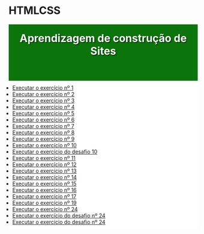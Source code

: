 # HTMLCSS
 
 <style>
    body{
        :root{
--cor1:#16fa16; --cor2:#13c413;--cor3:#0b740b;--Cor4:#042b04; 
--fonth1:arial, Time New Roman, cursive; 

}
* {margin: 0px; padding: 0px;}
body{background-color:aqua;font-family: var(--fonth1);}
img{width: 100%;}
video{width: 100%;}
h1{text-align: justify;padding: 20px 0px 20px 0px;}
h2{text-align: justify;}
p{text-align: justify;}
header{background-color:#0b740b;color: white
    ;text-shadow: 2px 2px 2px rgba(0, 0, 0, 0.541);min-height:150px; center;}
    header > h1{text-align: center;}
    header > p{text-align: center;}
nav{background-color:#042b04;text-shadow: 1px 1px 1px rgba(0, 0, 0, 0.5);padding: 2px;transition-duration: 1s;}
nav > a{width: fit-content;text-decoration: none;background-color: #0b740b;color: white;}
nav > a:hover{background-color: #13c413;color: white;}
main{background-color: white;padding: 10px;max-width: 800px;min-width:320px; margin:auto;}
main > H1{color: #16fa16;}
main > H2{color: #16fa16;}
footer{background-color: var(--Cor4);color: white;margin: 5px;}
article{padding: 10px;margin: auto;margin-bottom: 10px;}
article > h1{color: #16fa16;}
article > h1{color: #16fa16;}
footer > P{font-weight: bolder;text-align: center;}
footer > h1{font-weight: bolder; font-size: 1em;}
    }
 </style>
 <header><h1>Aprendizagem de construção de Sites</h1> </header>

 <body>
 <main>
<ul>
<li><a href="exercicios/ex001/index.html" target="_black">Executar o exercício nº 1</a></li>
<li><a href="exercicios/ex002/index.html" target="_black">Executar o exercício nº 2</a></li>
<li><a href="exercicios/ex003/index.html" target="_black">Executar o exercício nº 3</a></li>
<li><a href="exercicios/ex004/index.html" target="_black">Executar o exercício nº 4</a></li>
<li><a href="exercicios/ex005/index.html" target="_black">Executar o exercício nº 5</a></li>
<li><a href="exercicios/ex006/index.html" target="_black">Executar o exercício nº 6</a></li>
<li><a href="exercicios/ex007/index.html" target="_black">Executar o exercício nº 7</a></li>
<li><a href="exercicios/ex008/index.html" target="_black">Executar o exercício nº 8</a></li>
<li><a href="exercicios/ex009/index.html" target="_black">Executar o exercício nº 9</a></li>
<li><a href="exercicios/ex010/index.html" target="_black">Executar o exercício nº 10</a></li>
<li><a href="exercicios/desafio10/index.html" target="_black">Executar o exercício do desafio 10</a></li>
<li><a href="exercicios/ex011/index.html" target="_black">Executar o exercício nº 11</a></li>
<li><a href="exercicios/ex012/index.html" target="_black">Executar o exercício nº 12</a></li>
<li><a href="exercicios/ex013/index.html" target="_black">Executar o exercício nº 13</a></li>
<li><a href="exercicios/ex014/index.html" target="_black">Executar o exercício nº 14</a></li>
<li><a href="exercicios/ex015/index.html" target="_black">Executar o exercício nº 15</a></li>
<li><a href="exercicios/ex016/index.html" target="_black">Executar o exercício nº 16</a></li>
<li><a href="exercicios/ex017/index.html" target="_black">Executar o exercício nº 17</a></li>
<li><a href="exercicios/ex018/index.html" target="_black">Executar o exercício nº 19</a></li>
<li><a href="exercicios/ex024/index.html" target="_black">Executar o exercício nº 24</a></li>
<li><a href="exercicios/ex024desafio/index.html" target="_black">Executar o exercício do desafio nº 24</a></li>
<li><a href="exercicios/ex024desafio/index.html" target="_black">Executar o exercício do desafio nº 24</a></li></ul>
</main>
</body>
